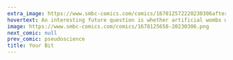 ```yaml
---
extra_image: https://www.smbc-comics.com/comics/167812572220230306after.png
hovertext: An interesting future question is whether artificial wombs will displace stork-work or lead to increased prosperity.
image: https://www.smbc-comics.com/comics/1678125658-20230306.png
next_comic: null
prev_comic: pseudoscience
title: Your Bit
---
```


